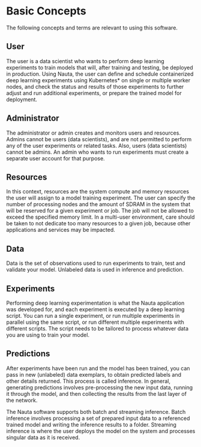 # Basic Concepts

The following concepts and terms are relevant to using this software.

## User

The user is a data scientist who wants to perform deep learning experiments to train models that will, after training and testing, be deployed in production. Using Nauta, the user can define and schedule containerized deep learning experiments using Kubernetes* on single or multiple worker nodes, and check the status and results of those experiments to further adjust and run additional experiments, or prepare the trained model for deployment.

## Administrator

The administrator or admin creates and monitors users and resources. Admins cannot be users (data scientists), and are not permitted to perform any of the user experiments or related tasks. Also, users (data scientists) cannot be admins. An admin who wants to run experiments must create a separate user account for that purpose.

## Resources
In this context, resources are the system compute and memory resources the user will assign to a model training experiment. The user can specify the number of processing nodes and the amount of SDRAM in the system that will be reserved for a given experiment or job. The job will not be allowed to exceed the specified memory limit. In a multi-user environment, care should be taken to not dedicate too many resources to a given job, because other applications and services may be impacted.

## Data
Data is the set of observations used to run experiments to train, test and validate your model. Unlabeled data is used in inference and prediction. 

## Experiments
Performing deep learning experimentation is what the Nauta application was developed for, and each experiment is executed by a deep learning script. You can run a single experiment, or run multiple experiments in parallel using the same script, or run different multiple experiments with different scripts. The script needs to be tailored to process whatever data you are using to train your model.

## Predictions
After experiments have been run and the model has been trained, you can pass in new (unlabeled) data exemplars, to obtain predicted labels and other details returned. This process is called inference. In general, generating predictions involves pre-processing the new input data, running it through the model, and then collecting the results from the last layer of the network.

The Nauta software supports both batch and streaming inference. Batch inference involves processing a set of prepared input data to a referenced trained model and writing the inference results to a folder. Streaming inference is where the user deploys the model on the system and processes singular data as it is received.
 
